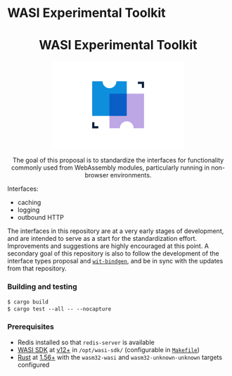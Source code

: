 # WASI Experimental Toolkit

<div align="center">
  <h1>WASI Experimental Toolkit</h1>
  <img src="./docs/images/wasi-toolkit.png" width="300"/>
  <p>The goal of this proposal is to standardize the interfaces for functionality
commonly used from WebAssembly modules, particularly running in non-browser
environments.
  </p>
</div>

Interfaces:

- caching
- logging
- outbound HTTP

The interfaces in this repository are at a very early stages of development, and
are intended to serve as a start for the standardization effort. Improvements
and suggestions are highly encouraged at this point. A secondary goal of this
repository is also to follow the development of the interface types proposal and
[`wit-bindgen`](https://github.com/bytecodealliance/wit-bindgen), and be in sync
with the updates from that repository.

### Building and testing

```
$ cargo build
$ cargo test --all -- --nocapture
```

### Prerequisites

- Redis installed so that `redis-server` is available
- [WASI SDK](https://github.com/WebAssembly/wasi-sdk) at
  [v12+](https://github.com/WebAssembly/wasi-sdk/releases/tag/wasi-sdk-14) in
  `/opt/wasi-sdk/` (configurable in
  [`Makefile`](tests/modules/cache-cpp/Makefile))
- [Rust](https://www.rust-lang.org/) at
  [1.56+](https://www.rust-lang.org/tools/install) with the `wasm32-wasi` and `wasm32-unknown-unknown` targets
  configured
